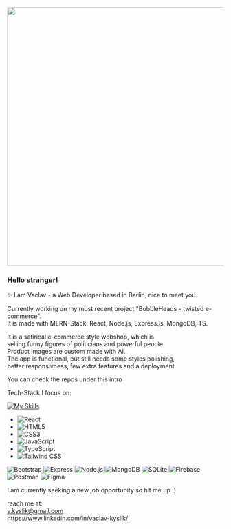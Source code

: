 <img src="https://github.com/Anmol-Baranwal/Cool-GIFs-For-GitHub/assets/74038190/80728820-e06b-4f96-9c9e-9df46f0cc0a5" width="600">

<h3>Hello stranger!</h3>

✨ I am Vaclav - a Web Developer based in Berlin, nice to meet you. 

<p>Currently working on my most recent project "BobbleHeads - twisted e-commerce".<br> 
It is made with MERN-Stack: React, Node.js, Express.js, MongoDB, TS.<br>

<p>It is a satirical e-commerce style webshop, which is<br> 
selling funny figures of politicians and powerful people.<br>
Product images are custom made with AI.<br>
The app is functional, but still needs some styles polishing,<br>
better responsivness, few extra features and a deployment.</p>

You can check the repos under this intro

Tech-Stack I focus on:

[![My Skills](https://skillicons.dev/icons?i=react,html,css,javascript,typescript,tailwind,bootstrap,express,nodejs,mongodb,sqlite,firebase,postman,figma&perline=7)](https://skillicons.dev)

- ![React](https://cdn.simpleicons.org/react/000000)
- ![HTML5](https://cdn.simpleicons.org/html5/000000)
- ![CSS3](https://cdn.simpleicons.org/css3/000000)
- ![JavaScript](https://cdn.simpleicons.org/javascript/000000)
- ![TypeScript](https://cdn.simpleicons.org/typescript/000000)
- ![Tailwind CSS](https://cdn.simpleicons.org/tailwindcss/000000)

![Bootstrap](https://cdn.simpleicons.org/bootstrap/000000) ![Express](https://cdn.simpleicons.org/express/000000) ![Node.js](https://cdn.simpleicons.org/node-dot-js/000000) ![MongoDB](https://cdn.simpleicons.org/mongodb/000000) ![SQLite](https://cdn.simpleicons.org/sqlite/000000) ![Firebase](https://cdn.simpleicons.org/firebase/000000) ![Postman](https://cdn.simpleicons.org/postman/000000) ![Figma](https://cdn.simpleicons.org/figma/000000)



I am currently seeking a new job opportunity so hit me up :)

reach me at:<br> 
v.kyslik@gmail.com<br>
https://www.linkedin.com/in/vaclav-kyslik/




<!--
**AlexGoesCode/alexgoescode** is a ✨ _special_ ✨ repository because its `README.md` (this file) appears on your GitHub profile.

Here are some ideas to get you started:

- 🔭 I’m currently working on ...
- 🌱 I’m currently learning ...
- 👯 I’m looking to collaborate on ...
- 🤔 I’m looking for help with ...
- 💬 Ask me about ...
- 📫 How to reach me: ...
- 😄 Pronouns: ...
- ⚡ Fun fact: ...
-->
